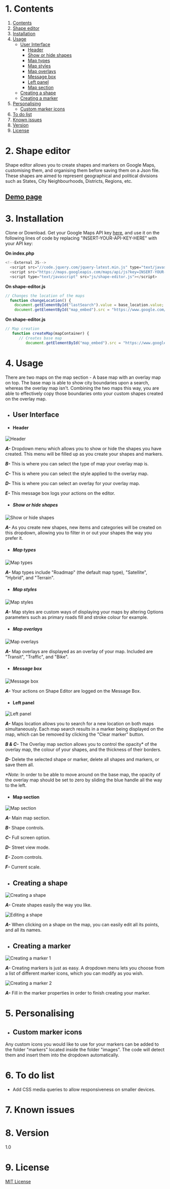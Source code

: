 # 1. Contents

1. [Contents](README.md#1-contents)
2. [Shape editor](README.md#2-shape-editor)
3. [Installation](README.md#3-installation)
4. [Usage](README.md#4usage)
    * [User Interface](README.md#user-interface)
        * [Header](README.md#header)
        * [Show or hide shapes](README.md#show-or-hide-shapes)
        * [Map types](README.md#Map-types)
        * [Map styles](README.md#Map-styles)
        * [Map overlays](README.md#Map-overlays)
        * [Message box](README.md#Message-box)
        * [Left panel](README.md#Left-panel)
        * [Map section](README.md#Map-section)
    * [Creating a shape](README.md#Creating-a-shape)
    * [Creating a marker](README.md#Creating-a-marker)
5. [Personalising](README.md#5-personalising)
    * [Custom marker icons](README.md#Custom-marker-icons)
6. [To do list](README.md#6-to-do-list)
7. [Known issues](README.md#7-known-issues)
8. [Version](README.md#8-version)
9. [License](README.md#9-license)

# 2. Shape editor
Shape editor allows you to create shapes and markers on Google Maps, customising them, and organising them before saving them on a Json file. These shapes are aimed to represent geographical and political divisions such as States, City Neighbourhoods, Districts, Regions, etc.

## [Demo page](https://shape-editor.000webhostapp.com/)

# 3. Installation
Clone or Download.
Get your Google Maps API key [here](https://developers.google.com/maps/web/), and use it on the following lines of code by replacing "INSERT-YOUR-API-KEY-HERE" with your API key:

**On index.php**
````Javascript
<!--External JS-->
  <script src="//code.jquery.com/jquery-latest.min.js" type="text/javascript"></script>
  <script src="https://maps.googleapis.com/maps/api/js?key=INSERT-YOUR-API-KEY-HERE&libraries=drawing"></script>
  <script type="text/javascript" src="js/shape-editor.js"></script>
````
**On shape-editor.js**
````Javascript
// Changes the location of the maps
  function changeLocation() {
    document.getElementById("lastSearch").value = base_location.value;
    document.getElementById("map_embed").src = "https://www.google.com/maps/embed/v1/place?key=INSERT-YOUR-API-KEY-HERE&q=" + (base_location.value).replace(" ", "+");
````

**On shape-editor.js**
````Javascript
// Map creation
   function createMap(mapContainer) {
      // Creates base map
         document.getElementById("map_embed").src = "https://www.google.com/maps/embed/v1/place?key=INSERT-YOUR-API-KEY-HERE&q=" + base_location.value;
````

# 4. Usage

There are two maps on the map section - A base map with an overlay map on top.
The base map is able to show city boundaries upon a search, whereas the overlay map isn't. Combining the two maps this way, you are able to effectively copy those boundaries onto your custom shapes created on the overlay map.

* ## User Interface
* #### Header

![Header](images/help/header.jpg)

_**A-**_ Dropdown menu which allows you to show or hide the shapes you have created. This menu will be filled up as you create your shapes and markers.

_**B-**_ This is where you can select the type of map your overlay map is.

_**C-**_ This is where you can select the style applied to the overlay map.

_**D-**_ This is where you can select an overlay for your overlay map.

_**E-**_ This message box logs your actions on the editor.

* ##### Show or hide shapes

![Show or hide shapes](images/help/Show-or-hide-shapes.jpg)

_**A-**_ As you create new shapes, new items and categories will be created on this dropdown, allowing you to filter in or out your shapes the way you prefer it.

* ##### Map types

![Map types](images/help/Map-types.jpg)

_**A-**_ Map types include "Roadmap" (the default map type), "Satellite", "Hybrid", and "Terrain".

* ##### Map styles

![Map styles](images/help/Map-styles.jpg)

_**A-**_ Map styles are custom ways of displaying your maps by altering Options parameters such as primary roads fill and stroke colour for example.

* ##### Map overlays

![Map overlays](images/help/Map-overlays.jpg)

_**A-**_ Map overlays are displayed as an overlay of your map. Included are "Transit", "Traffic", and "Bike".

* ##### Message box

![Message box](images/help/Message-box.jpg)

_**A-**_ Your actions on Shape Editor are logged on the Message Box.

* #### Left panel

![Left panel](images/help/Left-panel.jpg)

_**A-**_ Maps location allows you to search for a new location on both maps simultaneously. Each map search results in a marker being displayed on the map, which can be removed by clicking the "Clear marker" button.

_**B & C-**_ The Overlay map section allows you to control the opacity* of the overlay map, the colour of your shapes, and the thickness of their borders.

_**D-**_ Delete the selected shape or marker, delete all shapes and markers, or save them all.

_*Note:_ In order to be able to move around on the base map, the opacity of the overlay map should be set to zero by sliding the blue handle all the way to the left.

* #### Map section

![Map section](images/help/Map-section.jpg)

_**A-**_ Main map section.

_**B-**_ Shape controls.

_**C-**_ Full screen option.

_**D-**_ Street view mode.

_**E-**_ Zoom controls.

_**F-**_ Current scale.

* ## Creating a shape

![Creating a shape](images/help/Creating-a-shape.jpg)

_**A-**_ Create shapes easily the way you like.

![Editing a shape](images/help/Editing-a-shape.jpg)

_**A-**_ When clicking on a shape on the map, you can easily edit all its points, and all its names.

* ## Creating a marker

![Creating a marker 1](images/help/Creating-a-marker-1.jpg)

_**A-**_ Creating markers is just as easy. A dropdown menu lets you choose from a list of different marker icons, which you can modify as you wish.

![Creating a marker 2](images/help/Creating-a-marker-2.jpg)

_**A-**_ Fill in the marker properties in order to finish creating your marker.

# 5. Personalising
* ## Custom marker icons

Any custom icons you would like to use for your markers can be added to the folder "markers" located inside the folder "images". The code will detect them and insert them into the dropdown automatically.

# 6. To do list

* Add CSS media queries to allow responsiveness on smaller devices.

# 7. Known issues


# 8. Version

1.0

# 9. License

[MIT License](LICENSE)
